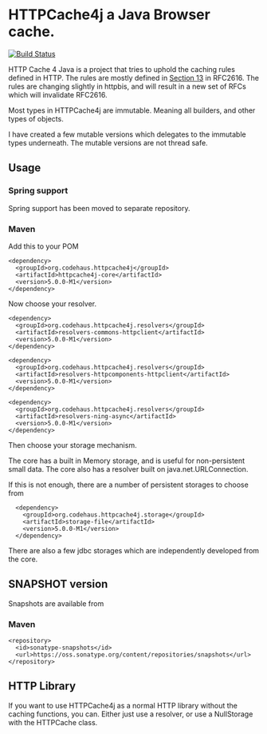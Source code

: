 # HTTPCache4j a Java Browser cache.

[![Build Status](https://travis-ci.org/httpcache4j/httpcache4j.png)](https://travis-ci.org/httpcache4j/httpcache4j)

HTTP Cache 4 Java is a project that tries to uphold the caching rules defined in HTTP.
The rules are mostly defined in [Section 13](http://tools.ietf.org/html/rfc2616#section-13) in RFC2616.
The rules are changing slightly in httpbis, and will result in a new set of RFCs which will invalidate RFC2616.

Most types in HTTPCache4j are immutable. Meaning all builders, and other types of objects.

I have created a few mutable versions which delegates to the immutable types underneath.
The mutable versions are not thread safe.

## Usage

### Spring support
Spring support has been moved to separate repository.

### Maven
Add this to your POM

    <dependency>
      <groupId>org.codehaus.httpcache4j</groupId>
      <artifactId>httpcache4j-core</artifactId>
      <version>5.0.0-M1</version>
    </dependency>

Now choose your resolver.

    <dependency>
      <groupId>org.codehaus.httpcache4j.resolvers</groupId>
      <artifactId>resolvers-commons-httpclient</artifactId>
      <version>5.0.0-M1</version>
    </dependency>

    <dependency>
      <groupId>org.codehaus.httpcache4j.resolvers</groupId>
      <artifactId>resolvers-httpcomponents-httpclient</artifactId>
      <version>5.0.0-M1</version>
    </dependency>

    <dependency>
      <groupId>org.codehaus.httpcache4j.resolvers</groupId>
      <artifactId>resolvers-ning-async</artifactId>
      <version>5.0.0-M1</version>
    </dependency>

Then choose your storage mechanism.

The core has a built in Memory storage, and is useful for non-persistent small data.
The core also has a resolver built on java.net.URLConnection.

If this is not enough, there are a number of persistent storages to choose from

      <dependency>
        <groupId>org.codehaus.httpcache4j.storage</groupId>
        <artifactId>storage-file</artifactId>
        <version>5.0.0-M1</version>
      </dependency>

There are also a few jdbc storages which are independently developed from the core.

## SNAPSHOT version

Snapshots are available from

### Maven

    <repository>
      <id>sonatype-snapshots</id>
      <url>https://oss.sonatype.org/content/repositories/snapshots</url>
    </repository>



## HTTP Library

If you want to use HTTPCache4j as a normal HTTP library without the caching functions, you can.
Either just use a resolver, or use a NullStorage with the HTTPCache class.
